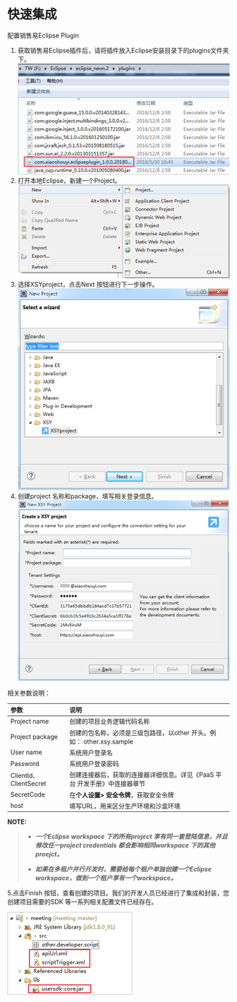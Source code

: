 # 快速集成

配置销售易Eclipse Plugin

1. 获取销售易Eclipse插件后，请将插件放入Eclipse安装目录下的plugins文件夹下。
   ![](/assets/com.png)
2. 打开本地Eclipse，新建一个Project。<br>
   ![](/assets/newproject.png)
3. 选择XSYproject，点击Next 按钮进行下一步操作。
   ![](/assets/xsyproject.png)
4. 创建project 名称和package，填写相关登录信息。
   ![](/assets/newxsyproject.png)

相关参数说明：

| **参数** | **说明** |
| :--- | :--- |
| Project name | 创建的项目业务逻辑代码名称 |
| Project  package | 创建的包名称，必须是三级包路径，以other 开头。例如： other.xsy.sample |
| User name | 系统用户登录名 |
| Password | 系统用户登录密码 |
| ClientId、ClientSecret | 创建连接器后，获取的连接器详细信息。详见《PaaS 平台 开发手册》中连接器章节 |
| SecretCode | 在**个人设置&gt; 安全令牌**，获取安全令牌 |
| host | 填写URL，用来区分生产环境和沙盒环境 |

**NOTE:**

> * _**一个Eclipse workspace 下的所有project 享有同一套登陆信息，并且修改任一project credentials 都会影响相同workspace 下的其他proejct。**_
>
> * _**如果在多租户并行开发时，需要给每个租户单独创建一个Eclipse workspace，做到一个租户享有一个workspace。**_

5.点击Finish 按钮，查看创建的项目。我们的开发人员已经进行了集成和封装，您创建项目需要的SDK 等一系列相关配置文件已经存在。

![](/assets/sdk.png)

